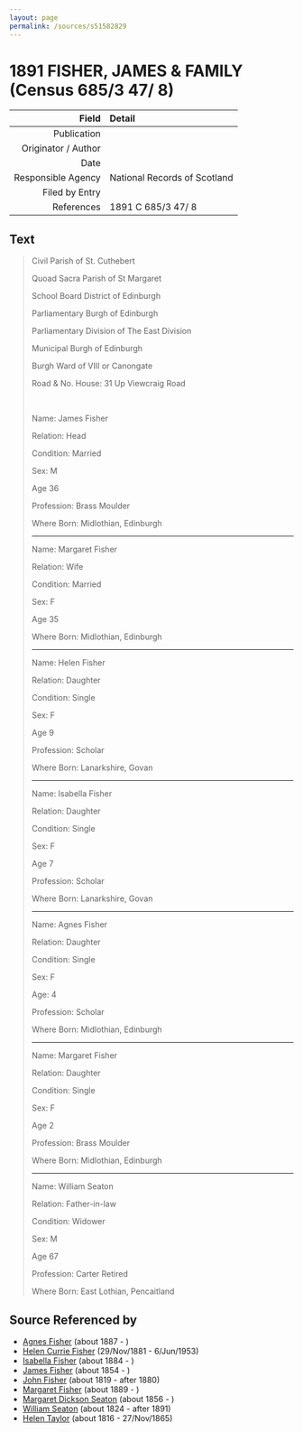 ```yaml
---
layout: page
permalink: /sources/s51582829
---
```


# 1891 FISHER, JAMES & FAMILY (Census 685/3 47/ 8)

Field | Detail
---:|:---
Publication | 
Originator / Author | 
Date | 
Responsible Agency | National Records of Scotland
Filed by Entry | 
References | 1891 C 685/3 47/ 8

## Text

> Civil Parish of St. Cuthebert
>
> Quoad Sacra Parish of St Margaret
>
> School Board District of Edinburgh
>
> Parliamentary Burgh of Edinburgh
>
> Parliamentary Division of The East Division
>
> Municipal Burgh of Edinburgh
>
> Burgh Ward of VIII or Canongate
>
> Road & No. House: 31 Up Viewcraig Road
>
> <br/>
>
> Name: James Fisher
>
> Relation: Head
>
> Condition: Married
>
> Sex: M
>
> Age 36
>
> Profession: Brass Moulder
>
> Where Born: Midlothian, Edinburgh
>
> ---
>
> Name: Margaret Fisher
>
> Relation: Wife
>
> Condition: Married
>
> Sex: F
>
> Age 35
>
> Where Born: Midlothian, Edinburgh
>
> ---
>
> Name: Helen Fisher
>
> Relation: Daughter
>
> Condition: Single
>
> Sex: F
>
> Age 9
>
> Profession: Scholar
>
> Where Born: Lanarkshire, Govan
>
> ---
>
> Name: Isabella Fisher
>
> Relation: Daughter
>
> Condition: Single
>
> Sex: F
>
> Age 7
>
> Profession: Scholar
>
> Where Born: Lanarkshire, Govan
>
> ---
>
> Name: Agnes Fisher
>
> Relation: Daughter
>
> Condition: Single
>
> Sex: F
>
> Age: 4
>
> Profession: Scholar
>
> Where Born: Midlothian, Edinburgh
>
> ---
>
> Name: Margaret Fisher
>
> Relation: Daughter
>
> Condition: Single
>
> Sex: F
>
> Age 2
>
> Profession: Brass Moulder
>
> Where Born: Midlothian, Edinburgh
>
> ---
>
> Name: William Seaton
>
> Relation: Father-in-law
>
> Condition: Widower
>
> Sex: M
>
> Age 67
>
> Profession: Carter Retired
>
> Where Born: East Lothian, Pencaitland
>

## Source Referenced by

* [Agnes Fisher](../people/@45605556@-agnes-fisher-b1887-d.md) (about 1887 - )
* [Helen Currie Fisher](../people/@18426904@-helen-currie-fisher-b1881-11-29-d1953-6-6.md) (29/Nov/1881 - 6/Jun/1953)
* [Isabella Fisher](../people/@51349357@-isabella-fisher-b1884-d.md) (about 1884 - )
* [James Fisher](../people/@22540348@-james-fisher-b1854-d.md) (about 1854 - )
* [John Fisher](../people/@81248806@-john-fisher-b1819-d1880.md) (about 1819 - after 1880)
* [Margaret Fisher](../people/@21244212@-margaret-fisher-b1889-d.md) (about 1889 - )
* [Margaret Dickson Seaton](../people/@45571672@-margaret-dickson-seaton-b1856-d.md) (about 1856 - )
* [William Seaton](../people/@58232144@-william-seaton-b1824-d1891.md) (about 1824 - after 1891)
* [Helen Taylor](../people/@47549486@-helen-taylor-b1816-d1865-11-27.md) (about 1816 - 27/Nov/1865)
